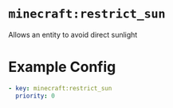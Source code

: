 # `minecraft:restrict_sun`

Allows an entity to avoid direct sunlight

# Example Config
```yaml
- key: minecraft:restrict_sun
  priority: 0
```